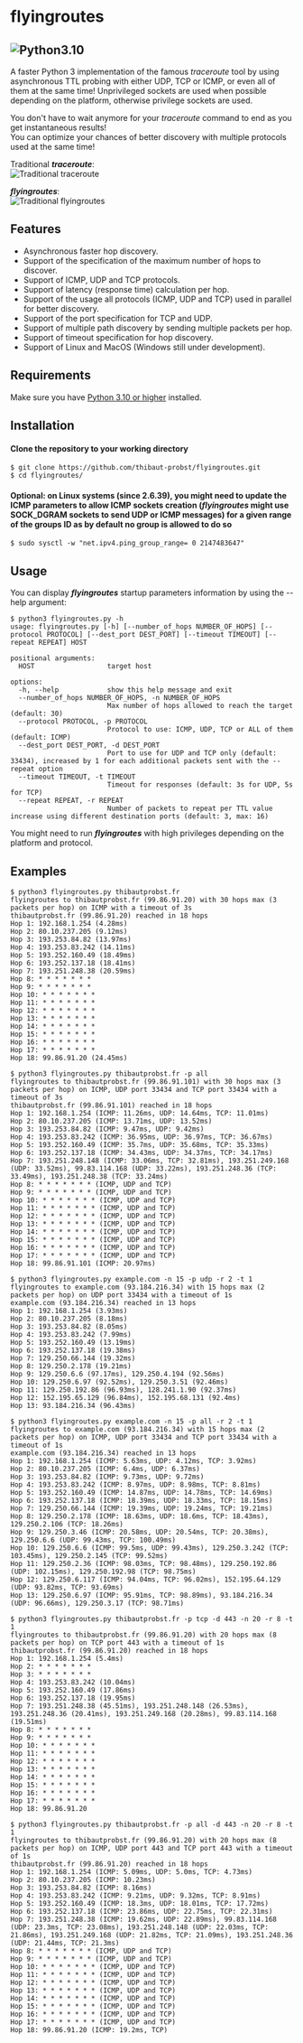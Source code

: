 # flyingroutes
![Python3.10](https://camo.githubusercontent.com/2eeb8947056ba0c1c3b1f9015ce807d0f0f462f99dce4c6acdcc7874f27b1820/68747470733a2f2f696d672e736869656c64732e696f2f62616467652f707974686f6e2d332e31302d626c75652e737667)  
---  
A faster Python 3 implementation of the famous *traceroute* tool by using asynchronous TTL probing with either UDP, TCP or ICMP, or even all of them at the same time! Unprivileged sockets are used when possible depending on the platform, otherwise privilege sockets are used. 
  
You don't have to wait anymore for your *traceroute* command to end as you get instantaneous results!  
You can optimize your chances of better discovery with multiple protocols used at the same time!  

Traditional ***traceroute***:  
![Traditional *traceroute*](traceroute.png?raw=true "Traditional *traceroute*")
 
***flyingroutes***:  
![Traditional *flyingroutes*](flyingroutes.png?raw=true "Traditional *flyingroutes*")

## Features

* Asynchronous faster hop discovery.
* Support of the specification of the maximum number of hops to discover. 
* Support of ICMP, UDP and TCP protocols.
* Support of latency (response time) calculation per hop.
* Support of the usage all protocols (ICMP, UDP and TCP) used in parallel for better discovery.
* Support of the port specification for TCP and UDP.
* Support of multiple path discovery by sending multiple packets per hop.
* Support of timeout specification for hop discovery.
* Support of Linux and MacOS (Windows still under development).

## Requirements

Make sure you have [Python 3.10 or higher](https://www.python.org/downloads/) installed.

## Installation 

#### Clone the repository to your working directory 
```
$ git clone https://github.com/thibaut-probst/flyingroutes.git
$ cd flyingroutes/
```
#### Optional: on Linux systems (since 2.6.39), you might need to update the ICMP parameters to allow ICMP sockets creation (***flyingroutes*** might use SOCK_DGRAM sockets to send UDP or ICMP messages) for a given range of the groups ID as by default no group is allowed to do so
```
$ sudo sysctl -w "net.ipv4.ping_group_range= 0 2147483647"
```

## Usage 

You can display ***flyingroutes*** startup parameters information by using the --help argument: 

```
$ python3 flyingroutes.py -h
usage: flyingroutes.py [-h] [--number_of_hops NUMBER_OF_HOPS] [--protocol PROTOCOL] [--dest_port DEST_PORT] [--timeout TIMEOUT] [--repeat REPEAT] HOST

positional arguments:
  HOST                  target host

options:
  -h, --help            show this help message and exit
  --number_of_hops NUMBER_OF_HOPS, -n NUMBER_OF_HOPS
                        Max number of hops allowed to reach the target (default: 30)
  --protocol PROTOCOL, -p PROTOCOL
                        Protocol to use: ICMP, UDP, TCP or ALL of them (default: ICMP)
  --dest_port DEST_PORT, -d DEST_PORT
                        Port to use for UDP and TCP only (default: 33434), increased by 1 for each additional packets sent with the --repeat option
  --timeout TIMEOUT, -t TIMEOUT
                        Timeout for responses (default: 3s for UDP, 5s for TCP)
  --repeat REPEAT, -r REPEAT
                        Number of packets to repeat per TTL value increase using different destination ports (default: 3, max: 16)
```

You might need to run ***flyingroutes*** with high privileges depending on the platform and protocol.  

## Examples
```
$ python3 flyingroutes.py thibautprobst.fr 
flyingroutes to thibautprobst.fr (99.86.91.20) with 30 hops max (3 packets per hop) on ICMP with a timeout of 3s
thibautprobst.fr (99.86.91.20) reached in 18 hops
Hop 1: 192.168.1.254 (4.28ms)
Hop 2: 80.10.237.205 (9.12ms)
Hop 3: 193.253.84.82 (13.97ms)
Hop 4: 193.253.83.242 (14.11ms)
Hop 5: 193.252.160.49 (18.49ms)
Hop 6: 193.252.137.18 (18.41ms)
Hop 7: 193.251.248.38 (20.59ms)
Hop 8: * * * * * * *
Hop 9: * * * * * * *
Hop 10: * * * * * * *
Hop 11: * * * * * * *
Hop 12: * * * * * * *
Hop 13: * * * * * * *
Hop 14: * * * * * * *
Hop 15: * * * * * * *
Hop 16: * * * * * * *
Hop 17: * * * * * * *
Hop 18: 99.86.91.20 (24.45ms)
```
```
$ python3 flyingroutes.py thibautprobst.fr -p all
flyingroutes to thibautprobst.fr (99.86.91.101) with 30 hops max (3 packets per hop) on ICMP, UDP port 33434 and TCP port 33434 with a timeout of 3s
thibautprobst.fr (99.86.91.101) reached in 18 hops
Hop 1: 192.168.1.254 (ICMP: 11.26ms, UDP: 14.64ms, TCP: 11.01ms)
Hop 2: 80.10.237.205 (ICMP: 13.71ms, UDP: 13.52ms)
Hop 3: 193.253.84.82 (ICMP: 9.47ms, UDP: 9.42ms)
Hop 4: 193.253.83.242 (ICMP: 36.95ms, UDP: 36.97ms, TCP: 36.67ms)
Hop 5: 193.252.160.49 (ICMP: 35.7ms, UDP: 35.68ms, TCP: 35.33ms)
Hop 6: 193.252.137.18 (ICMP: 34.43ms, UDP: 34.37ms, TCP: 34.17ms)
Hop 7: 193.251.248.148 (ICMP: 33.06ms, TCP: 32.81ms), 193.251.249.168 (UDP: 33.52ms), 99.83.114.168 (UDP: 33.22ms), 193.251.248.36 (TCP: 33.49ms), 193.251.248.38 (TCP: 33.24ms)
Hop 8: * * * * * * * (ICMP, UDP and TCP)
Hop 9: * * * * * * * (ICMP, UDP and TCP)
Hop 10: * * * * * * * (ICMP, UDP and TCP)
Hop 11: * * * * * * * (ICMP, UDP and TCP)
Hop 12: * * * * * * * (ICMP, UDP and TCP)
Hop 13: * * * * * * * (ICMP, UDP and TCP)
Hop 14: * * * * * * * (ICMP, UDP and TCP)
Hop 15: * * * * * * * (ICMP, UDP and TCP)
Hop 16: * * * * * * * (ICMP, UDP and TCP)
Hop 17: * * * * * * * (ICMP, UDP and TCP)
Hop 18: 99.86.91.101 (ICMP: 20.97ms)
```
```
$ python3 flyingroutes.py example.com -n 15 -p udp -r 2 -t 1
flyingroutes to example.com (93.184.216.34) with 15 hops max (2 packets per hop) on UDP port 33434 with a timeout of 1s
example.com (93.184.216.34) reached in 13 hops
Hop 1: 192.168.1.254 (3.93ms)
Hop 2: 80.10.237.205 (8.18ms)
Hop 3: 193.253.84.82 (8.05ms)
Hop 4: 193.253.83.242 (7.99ms)
Hop 5: 193.252.160.49 (13.19ms)
Hop 6: 193.252.137.18 (19.38ms)
Hop 7: 129.250.66.144 (19.32ms)
Hop 8: 129.250.2.178 (19.21ms)
Hop 9: 129.250.6.6 (97.17ms), 129.250.4.194 (92.56ms)
Hop 10: 129.250.6.97 (92.52ms), 129.250.3.51 (92.46ms)
Hop 11: 129.250.192.86 (96.93ms), 128.241.1.90 (92.37ms)
Hop 12: 152.195.65.129 (96.84ms), 152.195.68.131 (92.4ms)
Hop 13: 93.184.216.34 (96.43ms)
```
```
$ python3 flyingroutes.py example.com -n 15 -p all -r 2 -t 1
flyingroutes to example.com (93.184.216.34) with 15 hops max (2 packets per hop) on ICMP, UDP port 33434 and TCP port 33434 with a timeout of 1s
example.com (93.184.216.34) reached in 13 hops
Hop 1: 192.168.1.254 (ICMP: 5.63ms, UDP: 4.12ms, TCP: 3.92ms)
Hop 2: 80.10.237.205 (ICMP: 6.4ms, UDP: 6.37ms)
Hop 3: 193.253.84.82 (ICMP: 9.73ms, UDP: 9.72ms)
Hop 4: 193.253.83.242 (ICMP: 8.97ms, UDP: 8.98ms, TCP: 8.81ms)
Hop 5: 193.252.160.49 (ICMP: 14.87ms, UDP: 14.78ms, TCP: 14.69ms)
Hop 6: 193.252.137.18 (ICMP: 18.39ms, UDP: 18.33ms, TCP: 18.15ms)
Hop 7: 129.250.66.144 (ICMP: 19.39ms, UDP: 19.24ms, TCP: 19.21ms)
Hop 8: 129.250.2.178 (ICMP: 18.63ms, UDP: 18.6ms, TCP: 18.43ms), 129.250.2.106 (TCP: 18.26ms)
Hop 9: 129.250.3.46 (ICMP: 20.58ms, UDP: 20.54ms, TCP: 20.38ms), 129.250.6.6 (UDP: 99.43ms, TCP: 100.49ms)
Hop 10: 129.250.6.6 (ICMP: 99.5ms, UDP: 99.43ms), 129.250.3.242 (TCP: 103.45ms), 129.250.2.145 (TCP: 99.52ms)
Hop 11: 129.250.2.36 (ICMP: 98.03ms, TCP: 98.48ms), 129.250.192.86 (UDP: 102.15ms), 129.250.192.98 (TCP: 98.75ms)
Hop 12: 129.250.6.117 (ICMP: 94.04ms, TCP: 96.02ms), 152.195.64.129 (UDP: 93.82ms, TCP: 93.69ms)
Hop 13: 129.250.6.97 (ICMP: 95.91ms, TCP: 98.89ms), 93.184.216.34 (UDP: 96.66ms), 129.250.3.17 (TCP: 98.71ms)
```
```
$ python3 flyingroutes.py thibautprobst.fr -p tcp -d 443 -n 20 -r 8 -t 1
flyingroutes to thibautprobst.fr (99.86.91.20) with 20 hops max (8 packets per hop) on TCP port 443 with a timeout of 1s
thibautprobst.fr (99.86.91.20) reached in 18 hops
Hop 1: 192.168.1.254 (5.4ms)
Hop 2: * * * * * * *
Hop 3: * * * * * * *
Hop 4: 193.253.83.242 (10.04ms)
Hop 5: 193.252.160.49 (17.86ms)
Hop 6: 193.252.137.18 (19.95ms)
Hop 7: 193.251.248.38 (45.51ms), 193.251.248.148 (26.53ms), 193.251.248.36 (20.41ms), 193.251.249.168 (20.28ms), 99.83.114.168 (19.51ms)
Hop 8: * * * * * * *
Hop 9: * * * * * * *
Hop 10: * * * * * * *
Hop 11: * * * * * * *
Hop 12: * * * * * * *
Hop 13: * * * * * * *
Hop 14: * * * * * * *
Hop 15: * * * * * * *
Hop 16: * * * * * * *
Hop 17: * * * * * * *
Hop 18: 99.86.91.20
```
```
$ python3 flyingroutes.py thibautprobst.fr -p all -d 443 -n 20 -r 8 -t 1
flyingroutes to thibautprobst.fr (99.86.91.20) with 20 hops max (8 packets per hop) on ICMP, UDP port 443 and TCP port 443 with a timeout of 1s
thibautprobst.fr (99.86.91.20) reached in 18 hops
Hop 1: 192.168.1.254 (ICMP: 5.09ms, UDP: 5.0ms, TCP: 4.73ms)
Hop 2: 80.10.237.205 (ICMP: 10.23ms)
Hop 3: 193.253.84.82 (ICMP: 8.16ms)
Hop 4: 193.253.83.242 (ICMP: 9.21ms, UDP: 9.32ms, TCP: 8.91ms)
Hop 5: 193.252.160.49 (ICMP: 18.3ms, UDP: 18.01ms, TCP: 17.72ms)
Hop 6: 193.252.137.18 (ICMP: 23.86ms, UDP: 22.75ms, TCP: 22.31ms)
Hop 7: 193.251.248.38 (ICMP: 19.62ms, UDP: 22.89ms), 99.83.114.168 (UDP: 23.3ms, TCP: 23.08ms), 193.251.248.148 (UDP: 22.03ms, TCP: 21.86ms), 193.251.249.168 (UDP: 21.82ms, TCP: 21.09ms), 193.251.248.36 (UDP: 21.44ms, TCP: 21.3ms)
Hop 8: * * * * * * * (ICMP, UDP and TCP)
Hop 9: * * * * * * * (ICMP, UDP and TCP)
Hop 10: * * * * * * * (ICMP, UDP and TCP)
Hop 11: * * * * * * * (ICMP, UDP and TCP)
Hop 12: * * * * * * * (ICMP, UDP and TCP)
Hop 13: * * * * * * * (ICMP, UDP and TCP)
Hop 14: * * * * * * * (ICMP, UDP and TCP)
Hop 15: * * * * * * * (ICMP, UDP and TCP)
Hop 16: * * * * * * * (ICMP, UDP and TCP)
Hop 17: * * * * * * * (ICMP, UDP and TCP)
Hop 18: 99.86.91.20 (ICMP: 19.2ms, TCP)
```
